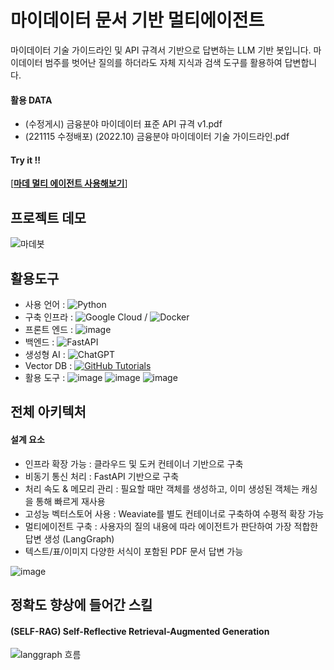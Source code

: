 # 마이데이터 문서 기반 멀티에이전트

마이데이터 기술 가이드라인 및 API 규격서 기반으로 답변하는 LLM 기반 봇입니다.
마이데이터 범주를 벗어난 질의를 하더라도 자체 지식과 검색 도구를 활용하여 답변합니다.

#### **활용 DATA**

- (수정게시) 금융분야 마이데이터 표준 API 규격 v1.pdf
- (221115 수정배포) (2022.10) 금융분야 마이데이터 기술 가이드라인.pdf

#### Try it !!

[[**마데 멀티 에이전트 사용해보기**](http://35.209.240.229:8501/)]

## 프로젝트 데모
![마데봇](https://github.com/user-attachments/assets/99af1abc-39f0-452f-9afa-ed5a8dd1770f)


## 활용도구

- 사용 언어 : ![Python](https://img.shields.io/badge/python-3670A0?style=for-the-badge&logo=python&logoColor=ffdd54)
- 구축 인프라 : ![Google Cloud](https://img.shields.io/badge/GoogleCloud-%234285F4.svg?style=for-the-badge&logo=google-cloud&logoColor=white) /  ![Docker](https://img.shields.io/badge/docker-%230db7ed.svg?style=for-the-badge&logo=docker&logoColor=white)
- 프론트 엔드 : ![image](https://github.com/user-attachments/assets/a7a6c14c-906b-4b9d-8660-f4ea04f16f2b)
- 백엔드 : ![FastAPI](https://img.shields.io/badge/FastAPI-005571?style=for-the-badge&logo=fastapi)
- 생성형 AI : ![ChatGPT](https://img.shields.io/badge/chatGPT-74aa9c?style=for-the-badge&logo=openai&logoColor=white)
- Vector DB : [![GitHub Tutorials](https://img.shields.io/badge/Weaviate_Tutorials-green)](https://github.com/weaviate-tutorials/)
- 활용 도구 : ![image](https://github.com/user-attachments/assets/4c6bfd37-de2d-41f3-8964-bd703a23b47f)
 ![image](https://github.com/user-attachments/assets/a68e61aa-b5c6-4f04-a76f-c522e850f8f3) ![image](https://github.com/user-attachments/assets/4ac0853d-42f2-40d6-a1a4-4b60ab0fc86a)







## 전체 아키텍처
#### 설계 요소
- 인프라 확장 가능 : 클라우드 및 도커 컨테이너 기반으로 구축
- 비동기 통신 처리 : FastAPI 기반으로 구축
- 처리 속도 & 메모리 관리 : 필요할 때만 객체를 생성하고, 이미 생성된 객체는 캐싱을 통해 빠르게 재사용
- 고성능 벡터스토어 사용 : Weaviate를 별도 컨테이너로 구축하여 수평적 확장 가능
- 멀티에이전트 구축 : 사용자의 질의 내용에 따라 에이전트가 판단하여 가장 적합한 답변 생성 (LangGraph)
- 텍스트/표/이미지 다양한 서식이 포함된 PDF 문서 답변 가능
  
![image](https://github.com/user-attachments/assets/d7353f71-d717-4dad-96b4-aa54fafb688b)



## 정확도 향상에 들어간 스킬
#### (SELF-RAG) Self-Reflective Retrieval-Augmented Generation
![langgraph 흐름](https://github.com/user-attachments/assets/3edc6433-219f-495d-894d-051f9e3ae54f)


